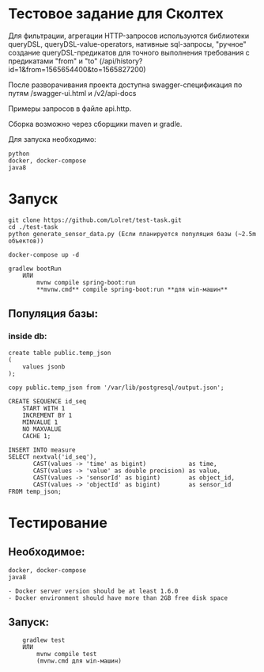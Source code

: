 # Тестовое задание для Сколтех

Для фильтрации, агрегации HTTP-запросов используются библиотеки queryDSL, queryDSL-value-operators,
нативные sql-запросы,
"ручное" создание queryDSL-предикатов для точного выполнения требования с предикатами "from" и "to"
(/api/history?id=1&from=1565654400&to=1565827200)

После разворачивания проекта доступна swagger-спецификация по путям /swagger-ui.html и /v2/api-docs


Примеры запросов в файле api.http.

Сборка возможно через сборщики maven и gradle.

Для запуска необходимо:

    python
    docker, docker-compose
    java8

# Запуск
    git clone https://github.com/Lolret/test-task.git
    cd ./test-task
    python generate_sensor_data.py (Если планируется популяция базы (~2.5m объектов))
    
    docker-compose up -d
    
    gradlew bootRun
        ИЛИ
            mvnw compile spring-boot:run
            **mvnw.cmd** compile spring-boot:run **для win-машин**

## Популяция базы:
### inside db:

    create table public.temp_json
    (
        values jsonb
    );
    
    copy public.temp_json from '/var/lib/postgresql/output.json';
    
    CREATE SEQUENCE id_seq
        START WITH 1
        INCREMENT BY 1
        MINVALUE 1
        NO MAXVALUE
        CACHE 1;
    
    INSERT INTO measure
    SELECT nextval('id_seq'),
           CAST(values -> 'time' as bigint)            as time,
           CAST(values -> 'value' as double precision) as value,
           CAST(values -> 'sensorId' as bigint)        as object_id,
           CAST(values -> 'objectId' as bigint)        as sensor_id
    FROM temp_json;
          
          
# Тестирование

## Необходимое:

    docker, docker-compose
    java8

    - Docker server version should be at least 1.6.0
    - Docker environment should have more than 2GB free disk space

## Запуск:

        gradlew test
        ИЛИ
            mvnw compile test
            (mvnw.cmd для win-машин)

